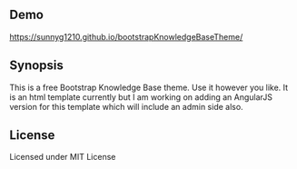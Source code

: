 ## Demo

https://sunnyg1210.github.io/bootstrapKnowledgeBaseTheme/

## Synopsis

This is a free Bootstrap Knowledge Base theme. Use it however you like. It is an html template currently but I am working on adding an AngularJS version for this template which will include an admin side also.

## License

Licensed under MIT License
